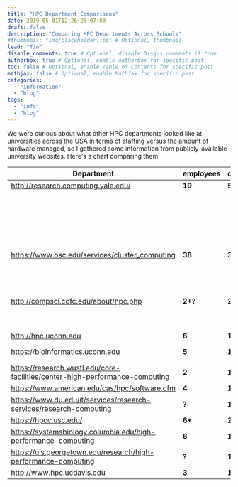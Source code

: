 ```yaml
---
title: "HPC Department Comparisons"
date: 2019-05-01T12:26:25-07:00
draft: false
description: "Comparing HPC Departments Across Schools"
#thumbnail: "img/placeholder.jpg" # Optional, thumbnail
lead: "Tim"
disable_comments: true # Optional, disable Disqus comments if true
authorbox: true # Optional, enable authorbox for specific post
toc: false # Optional, enable Table of Contents for specific post
mathjax: false # Optional, enable MathJax for specific post
categories:
  - "information"
  - "blog"
tags:
  - "info"
  - "blog"
---
```

We were curious about what other HPC departments looked like at universities across the USA in terms of staffing versus
the amount of hardware managed, so I gathered some information from publicly-available university websites. Here's a chart comparing
them.

<!--more-->


|   Department                                                                 |employees |clusters| nodes   | cores    |  gpus         |
|------------------------------------------------------------------------------|----------|--------|---------|----------|---------------|
| http://research.computing.yale.edu/                                          | **19**   | **5**  |**3005**  |**28504**|**78**         |
|                                                                              |          |        | 1755    | 11620    | 40            |
|                                                                              |          |        |  267    | 5368     | 38            |
|                                                                              |          |        |  754    | 6384     | 0             |
|                                                                              |          |        |  169    | 3548     | 0             |
|                                                                              |          |        |  60     | 1584     | 0             |
| https://www.osc.edu/services/cluster_computing                               | **38**   | **3**  |**1100** |**38482** | **244**       |
|                                                                              |          |        | 824     | 23392    | 160           |
|                                                                              |          |        | 252     | 10240    | 64            |
|                                                                              |          |        | 41      | 4800     | 20            |
| http://compsci.cofc.edu/about/hpc.php                                        |**2+?**   |**2**   |**42**   |**340**   |**0**          |
|                                                                              |          |        |  26     | 84       | 0             |
|                                                                              |          |        |  16     | 256      | 0             |
| http://hpc.uconn.edu                                                         | **6**    | **1**  |**360**  |**9000**  |**?**          |
| https://bioinformatics.uconn.edu                                             |**5**     |**1**   |**?**    |**2188**  |**7000 cores** |
| https://research.wustl.edu/core-facilities/center-high-performance-computing |**2**     |**1**   |**48**   |**2500**  |**64**         |
| https://www.american.edu/cas/hpc/software.cfm                                |**4**     |**1**   |**17**   |**408**   |**1**          |
| https://www.du.edu/it/services/research-services/research-computing          |**?**     |**1**   |**44**   |**440**   |**2**          |
| https://hpcc.usc.edu/                                                        |**6+**    |**2**   |**2700** |**14096** |**760**        |
| https://systemsbiology.columbia.edu/high-performance-computing               |**6**     |**1**   |**?**    |**6336**  |**73728 cores**|
| https://uis.georgetown.edu/research/high-performance-computing	       |**?**     |**1**   |**45**   |**800**   |**0**          |
| http://www.hpc.ucdavis.edu                                                   |**3**     |**10+**  |**470**  |**17776** |**165**        |



